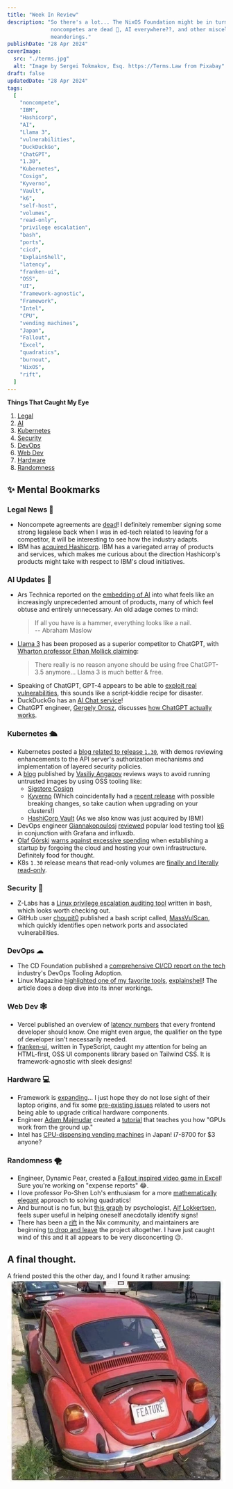 ```yaml
---
title: "Week In Review"
description: "So there's a lot... The NixOS Foundation might be in turmoil,
              noncompetes are dead 👀, AI everywhere??, and other miscellaneous
              meanderings."
publishDate: "28 Apr 2024"
coverImage:
  src: "./terms.jpg"
  alt: "Image by Sergei Tokmakov, Esq. https://Terms.Law from Pixabay"
draft: false
updatedDate: "28 Apr 2024"
tags:
  [
    "noncompete",
    "IBM",
    "Hashicorp",
    "AI",
    "Llama 3",
    "vulnerabilities",
    "DuckDuckGo",
    "ChatGPT",
    "1.30",
    "Kubernetes",
    "Cosign",
    "Kyverno",
    "Vault",
    "k6",
    "self-host",
    "volumes",
    "read-only",
    "privilege escalation",
    "bash",
    "ports",
    "cicd",
    "ExplainShell",
    "latency",
    "franken-ui",
    "OSS",
    "UI",
    "framework-agnostic",
    "Framework",
    "Intel",
    "CPU",
    "vending machines",
    "Japan",
    "Fallout",
    "Excel",
    "quadratics",
    "burnout",
    "NixOS",
    "rift",
  ]
---
```


**Things That Caught My Eye**

1. [Legal](#legal-news-📜)
1. [AI](#ai-updates-🤖)
1. [Kubernetes](#kubernetes-🛳)
1. [Security](#security-🔐)
1. [DevOps](#devops-☁)
1. [Web Dev](#web-dev-🕸)
1. [Hardware](#hardware-💻)
1. [Randomness](#randomness-🌪)

## &#x2728; Mental Bookmarks

### Legal News &#x1F4DC;

- Noncompete agreements are [dead](https://www.washingtonpost.com/business/2024/04/23/ftc-noncompete-agreements/)!
  I definitely remember signing some strong legalese back when I was in ed-tech
  related to leaving for a competitor, it will be interesting to see how the
  industry adapts.
- IBM has [acquired Hashicorp](https://www.reuters.com/markets/deals/ibm-buy-hashicorp-64-billion-deal-expand-cloud-software-2024-04-24/).
  IBM has a variegated array of products and services, which makes me curious
  about the direction Hashicorp's products might take with respect to IBM's
  cloud initiatives.

### AI Updates &#x1F916;

- Ars Technica reported on the [embedding of AI](https://arstechnica.com/gadgets/2024/04/ai-marketing-hype-is-coming-for-your-favorite-gadgets/)
  into what feels like an increasingly unprecedented amount of products, many of
  which feel obtuse and entirely unnecessary. An old adage comes to mind:
  > If all you have is a hammer, everything looks like a nail.\
  > -- Abraham Maslow
- [Llama 3]() has been proposed as a superior competitor to ChatGPT, with
  [Wharton professor Ethan Mollick claiming](https://twitter.com/emollick/status/1781374611613155787):
  > There really is no reason anyone should be using free ChatGPT-3.5 anymore...
  > Llama 3 is much better & free.
- Speaking of ChatGPT, GPT-4 appears to be able to [exploit real vulnerabilities](https://www.theregister.com/2024/04/17/gpt4_can_exploit_real_vulnerabilities/),
  this sounds like a script-kiddie recipe for disaster.
- DuckDuckGo has an [AI Chat service](https://duckduckgo.com/?q=DuckDuckGo&ia=chat)!
- ChatGPT engineer, [Gergely Orosz](https://blog.pragmaticengineer.com/about/),
  discusses [how ChatGPT actually works](https://blog.pragmaticengineer.com/how-does-chatgpt-work/).

### Kubernetes &#x1F6F3;

- Kubernetes posted a [blog related to release `1.30`](https://kubernetes.io/blog/2024/04/26/multi-webhook-and-modular-authorization-made-much-easier/),
  with demos reviewing enhancements to the API server's authorization mechanisms
  and implementation of layered security policies.
- A [blog](https://angapov.medium.com/kubernetes-container-images-signing-using-cosign-kyverno-hashicorp-vault-and-gitlab-ci-c4e2041d1310)
  published by [Vasiliy Angapov](https://angapov.medium.com/) reviews ways to
  avoid running untrusted images by using OSS tooling like:
  - [Sigstore Cosign](https://docs.sigstore.dev/signing/quickstart/)
  - [Kyverno](https://kyverno.io/) (Which coincidentally had a [recent release](https://github.com/kyverno/kyverno/releases/tag/v1.12.0)
    with possible breaking changes, so take caution when upgrading on your
    clusters!)
  - [HashiCorp Vault](https://www.vaultproject.io/) (As we also know was just
    acquired by IBM!)
- DevOps engineer [Giannakopoulosj](https://medium.com/@giannakopoulosj)
  [reviewed](https://medium.com/@giannakopoulosj/utilize-k6-influxdb-and-grafana-for-single-or-distributed-testing-single-distributed-8c84c7cde948)
  popular load testing tool [k6](https://k6.io/) in conjunction with Grafana
  and influxdb.
- [Olaf Górski](https://www.linkedin.com/in/olafgorski/) [warns against excessive
  spending](https://grski.pl/self-host) when establishing a startup by forgoing
  the cloud and hosting your own infrastructure. Definitely food for thought.
- K8s `1.30` release means that read-only volumes are [finally and literally
  read-only](https://kubernetes.io/blog/2024/04/23/recursive-read-only-mounts/).

### Security &#x1F510;

- Z-Labs has a [Linux privilege escalation auditing tool](https://github.com/The-Z-Labs/linux-exploit-suggester)
  written in bash, which looks worth checking out.
- GitHub user [choupit0](https://github.com/choupit0) published a bash script
  called, [MassVulScan](https://github.com/choupit0/MassVulScan), which quickly
  identifies open network ports and associated vulnerabilities.

### DevOps &#x2601;

- The CD Foundation published a [comprehensive CI/CD report on the tech](https://cd.foundation/blog/2024/04/16/state-cicd-devops-tooling-adoption/)
  industry's DevOps Tooling Adoption.
- Linux Magazine [highlighted one of my favorite tools](https://www.linux-magazine.com/Online/Features/Parsing-man-pages-for-modern-users),
  [explainshell](https://explainshell.com/)! The article does a deep dive into
  its inner workings.

### Web Dev &#x1F578;

- Vercel published an overview of [latency numbers](https://vercel.com/blog/latency-numbers-every-web-developer-should-know)
  that every frontend developer should know. One might even argue, the qualifier
  on the type of developer isn't necessarily needed.
- [franken-ui](https://www.franken-ui.dev/), written in TypeScript, caught my
  attention for being an HTML-first, OSS UI components library based on Tailwind
  CSS. It is framework-agnostic with sleek designs!

### Hardware &#x1F4BB;

- Framework is [expanding](https://www.theverge.com/2024/4/23/24138475/framework-laptop-product-categories-new)...
  I just hope they do not lose sight of their laptop origins, and fix some
  [pre-existing issues](https://arstechnica.com/gadgets/2024/04/frameworks-software-and-firmware-have-been-a-mess-but-its-working-on-them/)
  related to users not being able to upgrade critical hardware components.
- Engineer [Adam Majmudar](https://adammaj.com/) created a [tutorial](https://github.com/adam-maj/tiny-gpu)
  that teaches you how "GPUs work from the ground up."
- Intel has [CPU-dispensing vending machines](https://www.tomshardware.com/pc-components/cpus/intel-cpu-dispensing-vending-machine-game-spotted-in-japan-one-user-got-a-core-i7-8700-for-dollar3)
  in Japan! i7-8700 for $3 anyone?

### Randomness &#x1f32A;

- Engineer, Dynamic Pear, created a [Fallout inspired video game in Excel](https://www.tomshardware.com/video-games/pc-gaming/fallout-inspired-game-runs-in-excel-a-spreadsheet-powered-wasteland-escape-from-your-daily-corporate-wasteland)!
  Sure you're working on "expense reports" &#x1F602;.
- I love professor Po-Shen Loh's enthusiasm for a more [mathematically elegant](https://www.youtube.com/watch?v=ZBalWWHYFQc)
  approach to solving quadratics!
- And burnout is no fun, but [this graph](https://www.instagram.com/p/C3nX569sD4W/)
  by psychologist, [Alf Lokkertsen](https://www.instagram.com/thepresentpsychologist/),
  feels super useful in helping oneself anecdotally identify signs!
- There has been a [rift](https://nixpkgs.news/) in the Nix community, and
  maintainers are beginning [to drop and leave](https://github.com/NixOS/nixpkgs/issues?q=label%3A%228.has%3A+maintainer+removal%22+is%3Aclosed)
  the project altogether. I have just caught wind of this and it all appears to
  be very disconcerting &#x1F625;.

## A final thought.
A friend posted this the other day, and I found it rather amusing:
![A pun showing an image of a Volkswagen Bug vehicle with the license plates: "feature".](./not_a_bug.jpg)
